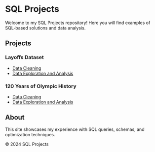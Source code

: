 # SQL Projects
Welcome to my SQL Projects repository! Here you will find examples of SQL-based solutions and data analysis.

## Projects
### Layoffs Dataset
- [Data Cleaning](/assets/docs/Data_Cleaning_Layoffs.md)
- [Data Exploration and Analysis](./Data_Exploration_Layoffs.md)
### 120 Years of Olympic History
- [Data Cleaning](./Data_Cleaning_Layoffs.md)
- [Data Exploration and Analysis](./Data_Exploration_Layoffs.md)



## About
This site showcases my experience with SQL queries, schemas, and optimization techniques.

© 2024 SQL Projects
